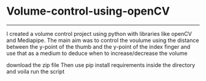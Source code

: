# Volume-control-using-openCV
--------------------------------------------------------------------------------------------------------------------------------------------------------------------------------
I created a volume control project using python with libraries like  openCV  and Mediapipe. The main aim was to control the voulume using the distance between the y-point of the thumb and the y-point of the index finger and use that as a medium to deduce when to increase/decrease the volume 

download the zip file
Then use pip install requirements inside the directory and voila run the script

